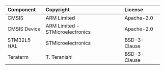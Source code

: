| Component                       | Copyright                          | License                                   |
|:---------                       |:----------                         |:-------                                   |
| CMSIS                           | ARM Limited                        | Apache-2.0                                |
| CMSIS Device                    | ARM Limited - STMicroelectronics   | Apache-2.0                                |
| STM32L5 HAL                     | STMicroelectronics                 | BSD-3-Clause                              |
| Teraterm                        | T. Teranishi                       | BSD-3-Clause                              |
